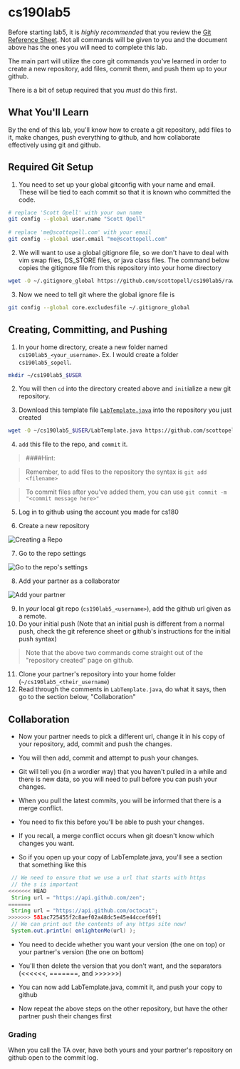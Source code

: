cs190lab5
=========
Before starting lab5, it is _highly recommended_ that you review the [Git Reference Sheet](./git_reference.md). Not all commands will be given to you and the document above has the ones you will need to complete this lab.

The main part will utilize the core git commands you've learned in order to create a new repository, add files, commit them, and push them up to your github.

There is a bit of setup required that you _must_ do this first.

## What You'll Learn
By the end of this lab, you'll know how to create a git repository, add files to it, make changes, push everything to github, and how collaborate effectively using git and github.

## Required Git Setup
1. You need to set up your global gitconfig with your name and email. These will be tied to each commit so that it is known who committed the code.
  
  ```bash
  # replace 'Scott Opell' with your own name
  git config --global user.name "Scott Opell" 
    
  # replace 'me@scottopell.com' with your email
  git config --global user.email "me@scottopell.com"
  ```

2. We will want to use a global gitignore file, so we don't have to deal with vim swap files, DS_STORE files, or java class files. The command below copies the gitignore file from this repository into your home directory

  ```bash
  wget -O ~/.gitignore_global https://github.com/scottopell/cs190lab5/raw/master/gitignore_global
  ```

3. Now we need to tell git where the global ignore file is 

  ```bash
  git config --global core.excludesfile ~/.gitignore_global
  ```

## Creating, Committing, and Pushing

1. In your home directory, create a new folder named `cs190lab5_<your_username>`.  Ex. I would create a folder `cs190lab5_sopell`.

  ```bash
  mkdir ~/cs190lab5_$USER
  ```

2. You will then `cd` into the directory created above and `init`ialize a new git repository.

3. Download this template file [`LabTemplate.java`](./LabTemplate.java) into the repository you just created

  ```bash
  wget -O ~/cs190lab5_$USER/LabTemplate.java https://github.com/scottopell/cs190lab5/raw/master/LabTemplate.java
  ```

4. `add` this file to the repo, and `commit` it.

  > ####Hint: 
  
  > Remember, to add files to the repository the syntax is `git add <filename>`
  
  > To commit files after you've added them, you can use `git commit -m "<commit message here>"`


5. Log in to github using the account you made for cs180

6. Create a new repository

  ![*Creating a Repo*](http://i.imgur.com/01vKjfU.jpg) 
  
7. Go to the repo settings

  ![*Go to the repo's settings*](http://i.imgur.com/LCQdeWv.jpg)

8. Add your partner as a collaborator

  ![Add your partner](http://i.imgur.com/KEPd3ja.jpg)

9. In _your_ local git repo (`cs190lab5_<username>`), add the github url given as a remote.
10. Do your initial push (Note that an initial push is different from a normal push, check the git reference sheet or github's instructions for the initial push syntax)

  > Note that the above two commands come straight out of the "repository created" page on github.

11. Clone your partner's repository into your home folder (`~/cs190lab5_<their_username`)
12. Read through the comments in `LabTemplate.java`, do what it says, then go to the section below, "Collaboration"



## Collaboration

  * Now your partner needs to pick a different url, change it in his copy of your repository, add, commit and push the changes.
  * You will then add, commit and attempt to push your changes.

  * Git will tell you (in a wordier way) that you haven't pulled in a while and there is new data, so you will need to pull before you can push your changes.

  * When you pull the latest commits, you will be informed that there is a merge conflict.
  * You need to fix this before you'll be able to push your changes.

  * If you recall, a merge conflict occurs when git doesn't know which changes you want.

  * So if you open up your copy of LabTemplate.java, you'll see a section that something like this

   ```java
    // We need to ensure that we use a url that starts with https
    // the s is important
<<<<<<< HEAD
    String url = "https://api.github.com/zen";
=======
    String url = "https://api.github.com/octocat";
>>>>>>> 581ac725455f2c8aef02a48dc5e45e44ccef69f1
    // We can print out the contents of any https site now!
    System.out.println( enlightenMe(url) );
   ```

  * You need to decide whether you want your version (the one on top) or your partner's version (the one on bottom)

  * You'll then delete the version that you don't want, and the separators (<<<<<<, =======, and >>>>>>)

  * You can now add LabTemplate.java, commit it, and push your copy to github

  * Now repeat the above steps on the other repository, but have the other partner push their changes first


### Grading
When you call the TA over, have both yours and your partner's repository on github open to the commit log.
